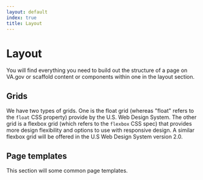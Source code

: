 ```yaml
---
layout: default
index: true
title: Layout
---
```


# Layout

<div class="va-introtext">
You will find everything you need to build out the structure of a page on VA.gov or scaffold content or components within one in the layout section.
</div>

## Grids

We have two types of grids. One is the float grid (whereas "float" refers to the `float` CSS property) provide by the U.S. Web Design System.  The other grid is a flexbox grid (which refers to the `flexbox` CSS spec) that provides more design flexibility and options to use with responsive design. A similar flexbox grid will be offered in the U.S Web Design System version 2.0.

## Page templates

This section will some common page templates.
